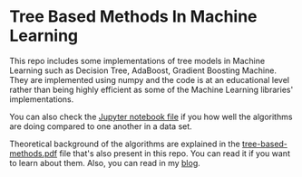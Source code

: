 # Tree Based Methods In Machine Learning

This repo includes some implementations of tree models in Machine Learning such as Decision Tree, AdaBoost, Gradient Boosting Machine. 
They are implemented using numpy and the code is at an educational level rather than being highly efficient as some of the Machine Learning libraries' implementations.

You can also check the [Jupyter notebook file](https://github.com/tugrulhkarabulut/Tree-Based-Methods/blob/master/Tree%20Based%20Classification%20Applications.ipynb) if you how well the algorithms are doing compared to one another in a data set.

Theoretical background of the algorithms are explained in the [tree-based-methods.pdf](https://github.com/tugrulhkarabulut/Tree-Based-Methods/blob/master/tree-based-methods.pdf) file that's also present in this repo. You can read it if you
want to learn about them. Also, you can read in my [blog](https://tugrulhkarabulut.github.io/blog).